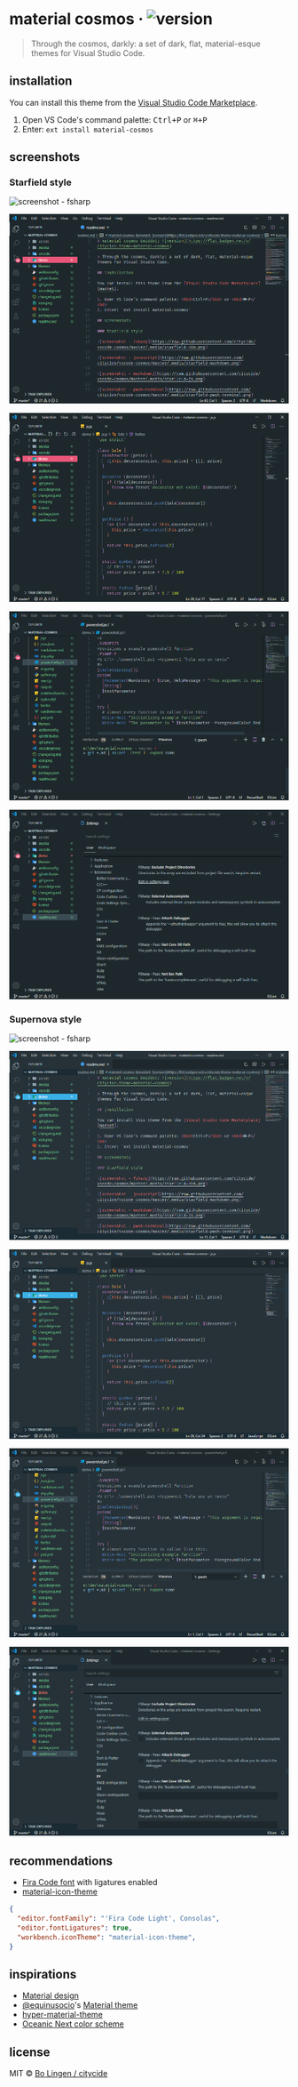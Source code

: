 # material cosmos &middot; ![version](https://flat.badgen.net/v/citycide.theme-material-cosmos)

> Through the cosmos, darkly: a set of dark, flat, material-esque themes for Visual Studio Code.

## installation

You can install this theme from the [Visual Studio Code Marketplace][market].

1. Open VS Code's command palette: <kbd>Ctrl+P</kbd> or <kbd>⌘+P</kbd>
2. Enter: `ext install material-cosmos`

## screenshots

### Starfield style

![screenshot - fsharp](https://raw.githubusercontent.com/citycide/vscode-cosmos/master/.media/starfield-nim.png)

![screenshot - javascript](https://raw.githubusercontent.com/citycide/vscode-cosmos/master/.media/starfield-markdown.png)

![screenshot - markdown](https://raw.githubusercontent.com/citycide/vscode-cosmos/master/.media/starfield-js.png)

![screenshot - pwsh-terminal](https://raw.githubusercontent.com/citycide/vscode-cosmos/master/.media/starfield-pwsh-terminal.png)

![screenshot - settings](https://raw.githubusercontent.com/citycide/vscode-cosmos/master/.media/starfield-settings.png)

### Supernova style

![screenshot - fsharp](https://raw.githubusercontent.com/citycide/vscode-cosmos/master/.media/supernova-nim.png)

![screenshot - javascript](https://raw.githubusercontent.com/citycide/vscode-cosmos/master/.media/supernova-markdown.png)

![screenshot - markdown](https://raw.githubusercontent.com/citycide/vscode-cosmos/master/.media/supernova-js.png)

![screenshot - pwsh-terminal](https://raw.githubusercontent.com/citycide/vscode-cosmos/master/.media/supernova-pwsh-terminal.png)

![screenshot - settings](https://raw.githubusercontent.com/citycide/vscode-cosmos/master/.media/supernova-settings.png)

## recommendations

* [Fira Code font](https://github.com/tonsky/FiraCode) with ligatures enabled
* [material-icon-theme](https://marketplace.visualstudio.com/items?itemName=PKief.material-icon-theme)

```json
{
  "editor.fontFamily": "'Fira Code Light', Consolas",
  "editor.fontLigatures": true,
  "workbench.iconTheme": "material-icon-theme",
}
```

## inspirations

* [Material design](https://material.io/design/)
* [@equinusocio](https://github.com/equinusocio)'s [Material theme](https://github.com/equinusocio/vsc-material-theme)
* [hyper-material-theme](https://hyper.is/plugins/hyper-material-theme)
* [Oceanic Next color scheme](https://github.com/voronianski/oceanic-next-color-scheme)

## license

MIT © [Bo Lingen / citycide](https://github.com/citycide)

[market]: https://marketplace.visualstudio.com/items?itemName=citycide.theme-material-cosmos

